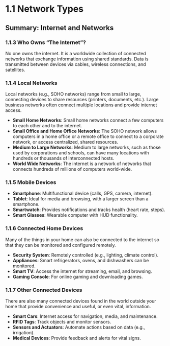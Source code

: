 # 1.1 Network Types

## Summary: Internet and Networks

### 1.1.3 Who Owns “The Internet”?
No one owns the internet. It is a worldwide collection of connected networks that exchange information using shared standards. Data is transmitted between devices via cables, wireless connections, and satellites.

### 1.1.4 Local Networks
Local networks (e.g., SOHO networks) range from small to large, connecting devices to share resources (printers, documents, etc.). Large business networks often connect multiple locations and provide internet access.
- **Small Home Networks**: Small home networks connect a few computers to each other and to the internet.
- **Small Office and Home Office Networks**: The SOHO network allows computers in a home office or a remote office to connect to a corporate network, or access centralized, shared resources.
- **Medium to Large Networks**: Medium to large networks, such as those used by corporations and schools, can have many locations with hundreds or thousands of interconnected hosts.
- **World Wide Networks**: The internet is a network of networks that connects hundreds of millions of computers world-wide.

### 1.1.5 Mobile Devices
- **Smartphone**: Multifunctional device (calls, GPS, camera, internet).
- **Tablet**: Ideal for media and browsing, with a larger screen than a smartphone.
- **Smartwatch**: Provides notifications and tracks health (heart rate, steps).
- **Smart Glasses**: Wearable computer with HUD functionality.

### 1.1.6 Connected Home Devices
Many of the things in your home can also be connected to the internet so that they can be monitored and configured remotely.

- **Security System**: Remotely controlled (e.g., lighting, climate control).
- **Appliances**: Smart refrigerators, ovens, and dishwashers can be monitored.
- **Smart TV**: Access the internet for streaming, email, and browsing.
- **Gaming Console**: For online gaming and downloading games.

### 1.1.7 Other Connected Devices
There are also many connected devices found in the world outside your home that provide convenience and useful, or even vital, information.

- **Smart Cars**: Internet access for navigation, media, and maintenance.
- **RFID Tags**: Track objects and monitor sensors.
- **Sensors and Actuators**: Automate actions based on data (e.g., irrigation).
- **Medical Devices**: Provide feedback and alerts for vital signs.

